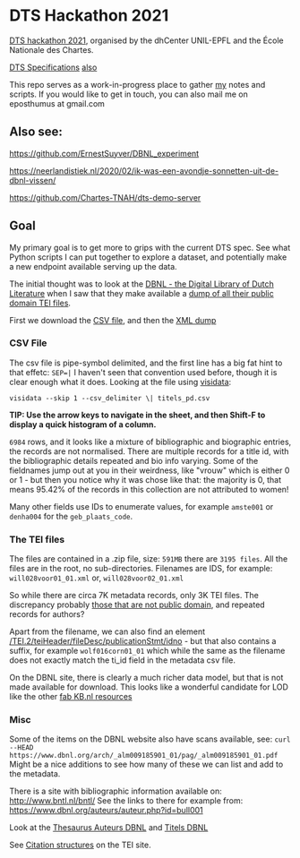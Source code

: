 # DTS Hackathon 2021

[DTS hackathon 2021](https://distributed-text-services.github.io/workshops/events/2021-hackathon/), organised by the dhCenter UNIL-EPFL and the École Nationale des Chartes.

[DTS Specifications](https://distributed-text-services.github.io/specifications/) [also](https://github.com/distributed-text-services/specifications)

This repo serves as a work-in-progress place to gather [my](https://twitter.com/epoz) notes and scripts. If you would like to get in touch, you can also mail me on eposthumus at gmail.com

## Also see:

https://github.com/ErnestSuyver/DBNL_experiment

https://neerlandistiek.nl/2020/02/ik-was-een-avondje-sonnetten-uit-de-dbnl-vissen/

https://github.com/Chartes-TNAH/dts-demo-server

## Goal

My primary goal is to get more to grips with the current DTS spec. See what Python scripts I can put together to explore a dataset, and potentially make a new endpoint available serving up the data.

The initial thought was to look at the [DBNL - the Digital Library of Dutch Literature](https://dbnl.org/) when I saw that they make available a [dump of all their public domain TEI files](https://dbnl.org/letterkunde/pd/index.php).

First we download the [CSV file](https://dbnl.org/extern/titels_pd.php), and then the [XML dump](https://dbnl.org/letterkunde/pd/xml_pd.zip)

### CSV File

The csv file is pipe-symbol delimited, and the first line has a big fat hint to that effetc: `SEP=|`
I haven't seen that convention used before, though it is clear enough what it does. Looking at the file using [visidata](https://www.visidata.org/):

`visidata --skip 1 --csv_delimiter \| titels_pd.csv`

**TIP: Use the arrow keys to navigate in the sheet, and then Shift-F to display a quick histogram of a column.**

`6984` rows, and it looks like a mixture of bibliographic and biographic entries, the records are not normalised. There are multiple records for a title id, with the bibliographic details repeated and bio info varying.
Some of the fieldnames jump out at you in their weirdness, like "vrouw" which is either 0 or 1 - but then you notice why it was chose like that: the majority is 0, that means 95.42% of the records in this collection are not attributed to women!

Many other fields use IDs to enumerate values, for example `amste001` or `denha004` for the `geb_plaats_code`.

### The TEI files

The files are contained in a .zip file, size: `591MB` there are `3195 files`. All the files are in the root, no sub-directories. Filenames are IDS, for example: `will028voor01_01.xml` or, `will028voor02_01.xml`

So while there are circa 7K metadata records, only 3K TEI files. The discrepancy probably [those that are not public domain](https://dbnl.org/overdbnl/rechthebbenden.php), and repeated records for authors?

Apart from the filename, we can also find an element [/TEI.2/teiHeader/fileDesc/publicationStmt/idno](https://tei-c.org/release/doc/tei-p5-doc/en/html/ref-idno.html) - but that also contains a suffix, for example `wolf016corn01_01` which while the same as the filename does not exactly match the ti_id field in the metadata csv file.

On the DBNL site, there is clearly a much richer data model, but that is not made available for download. This looks like a wonderful candidate for LOD like the other [fab KB.nl resources](http://data.bibliotheken.nl/)

### Misc

Some of the items on the DBNL website also have scans available, see:
`curl --HEAD https://www.dbnl.org/arch/_alm009185901_01/pag/_alm009185901_01.pdf`
Might be a nice additions to see how many of these we can list and add to the metadata.

There is a site with bibliographic information available on: http://www.bntl.nl/bntl/
See the links to there for example from: https://www.dbnl.org/auteurs/auteur.php?id=bull001

Look at the [Thesaurus Auteurs DBNL](http://data.bibliotheken.nl/doc/dataset/dbnla) and [Titels DBNL](http://data.bibliotheken.nl/doc/dataset/dbnlt)

See [Citation structures](https://tei-c.org/release/doc/tei-p5-doc/fr/html/SA.html#SACRCS) on the TEI site.
